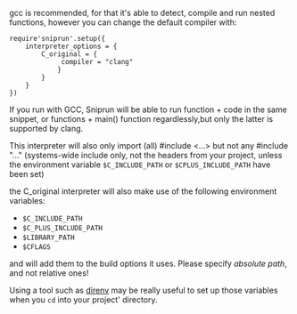 gcc is recommended, for that it's able to detect, compile and run nested functions, however you can change the default compiler with:


```
require'sniprun'.setup({
    interpreter_options = {
        C_original = {
             compiler = "clang"
            }
        }
    }
})
```

If you run with GCC, Sniprun will be able to run function + code in the same snippet, or functions + main() function regardlessly,but only the latter is supported by clang.

This interpreter will also only import (all)  #include \<...> but not any #include "..." (systems-wide include only, not the headers from your project, unless the environment variable `$C_INCLUDE_PATH` or `$CPLUS_INCLUDE_PATH` have been set)


the C\_original interpreter will also make use of the following environment variables:

- `$C_INCLUDE_PATH`
- `$C_PLUS_INCLUDE_PATH`
- `$LIBRARY_PATH`
- `$CFLAGS`


and will add them to the build options it uses. Please specify _absolute path_, and not relative ones!


Using a tool such as [direnv](https://direnv.net/) may be really useful to set up those variables when you `cd` into your project' directory.
